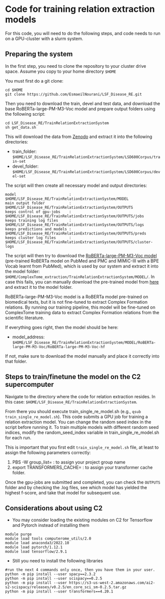 # Code for training relation extraction models
For this code, you will need to do the following steps, and code needs to run on a GPU-cluster with a slurm system.

## Preparing the system
In the first step, you need to clone the repository to your cluster drive space.
Assume you copy to your home directory `$HOME`

You must first do a git clone:
```
cd $HOME
git clone https://github.com/EsmaeilNourani/LSF_Disease_RE.git

```

Then you need to download the train, devel and test data, and download the base RoBERTa-large-PM-M3-Voc model and prepare output folders using the following script:
```
cd LSF_Disease_RE/TrainRelationExtractionSystem
sh get_data.sh
```

This will download the data from [Zenodo](https://zenodo.org/records/12684263/files/LSD600.tar.gz) and extract it into the following directories:


- train_folder: `$HOME/LSF_Disease_RE/TrainRelationExtractionSystem/LSD600Corpus/train-set`
- devel_folder: `$HOME/LSF_Disease_RE/TrainRelationExtractionSystem/LSD600Corpus/devel-set`

The script will then create all necessary model and output directories:

```
model                        : $HOME/LSF_Disease_RE/TrainRelationExtractionSystem/MODEL
main output folder           : $HOME/LSF_Disease_RE/TrainRelationExtractionSystem/OUTPUTS
keeps control of gpu-jobs    : $HOME/LSF_Disease_RE/TrainRelationExtractionSystem/OUTPUTS/jobs
keeps training log files     : $HOME/LSF_Disease_RE/TrainRelationExtractionSystem/OUTPUTS/logs
keeps predictions and models : $HOME/LSF_Disease_RE/TrainRelationExtractionSystem/OUTPUTS/preds
keeps cluster log files      : $HOME/LSF_Disease_RE/TrainRelationExtractionSystem/OUTPUTS/cluster-logs
```

The script will then try to download the [RoBERTa-large-PM-M3-Voc model](https://dl.fbaipublicfiles.com/biolm/RoBERTa-large-PM-M3-Voc-hf.tar.gz) (pre-trained RoBERTa model on PubMed and PMC and MIMIC-III with a BPE Vocab learnt from PubMed),
which is used by our system and extract it into the model folder: `$HOME/ComplexTome_extraction/TrainRelationExtractionSystem/MODEL/`.
In case this fails, you can manually download the pre-trained model from [here](https://github.com/facebookresearch/bio-lm/blob/main/README.md) and extract it to the model folder.

RoBERTa-large-PM-M3-Voc model is a RoBERTa model pre-trained on biomedical texts, but it is not fine-tuned to extract Complex Formation relations.
By running our training pipeline, this model will be fine-tuned on ComplexTome training data to extract Complex Formation relations from the scientific literature.

If everything goes right, then the model should be here:
- model_address: `$HOME/LSF_Disease_RE/TrainRelationExtractionSystem/MODEL/RoBERTa-large-PM-M3-Voc/RoBERTa-large-PM-M3-Voc-hf`

If not, make sure to download the model manually and place it correctly into that folder.

## Steps to train/finetune the model on the C2 supercomputer

Navigate to the directory where the code for relation extraction resides. In this case: `$HOME/LSF_Disease_RE/TrainRelationExtractionSystem`.


From there you should execute train_single_re_model.sh (e.g., `qsub train_single_re_model.sh`). This code submits a GPU job for training a relation extraction model. You can change the random seed index in the script before running it. To train multiple models with different random seed indices, modify the random_seed_index variable in train_single_re_model.sh for each run.

    
This is important that you first edit `train_single_re_model.sh` file, at least to assign the following parameters correctly:
1. PBS -W group_list= : to assign your project group name
2. export TRANSFORMERS_CACHE= : to assign your transformer cache folder. 

Once the gpu-jobs are submitted and completed, you can check the `OUTPUTS` folder and by checking the .log files, see which model has yielded the highest f-score,
and take that model for subsequent use.

## Considerations about using C2
* You may consider loading the existing modules on C2 for Tensorflow and Pytorch instead of installing them
```
module purge
module load tools computerome_utils/2.0
module load anaconda3/2022.10
module load pytorch/1.12.1
module load tensorflow/2.9.1
```

* Still you need to install the following libraries
```
#run the next 4 commands only once, then you have them in your user.
python -m pip install --user spacy==2.3.2
python -m pip install --user scispacy==0.2.5
python -m pip install --user https://s3-us-west-2.amazonaws.com/ai2-s2-scispacy/releases/v0.2.5/en_core_sci_sm-0.2.5.tar.gz
python -m pip install --user transformers==4.20.1
```

